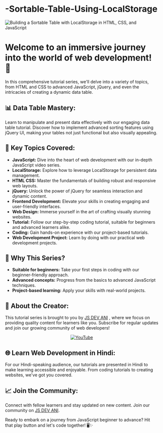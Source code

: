 # -Sortable-Table-Using-LocalStorage
![Building a Sortable Table with LocalStorage in HTML, CSS, and JavaScript](https://github.com/Freelancedevani/-Sortable-Table-Using-LocalStorage/assets/77118239/5cf80359-6d43-4e8d-92f7-ba715823c8a2)

# Welcome to an immersive journey into the world of web development! 🚀

In this comprehensive tutorial series, we'll delve into a variety of topics, from HTML and CSS to advanced JavaScript, jQuery, and even the intricacies of creating a dynamic data table.

## 📊 Data Table Mastery:

Learn to manipulate and present data effectively with our engaging data table tutorial. Discover how to implement advanced sorting features using jQuery UI, making your tables not just functional but also visually appealing.

## 🔗 Key Topics Covered:

- **JavaScript:** Dive into the heart of web development with our in-depth JavaScript video series.
- **LocalStorage:** Explore how to leverage LocalStorage for persistent data management.
- **HTML CSS:** Master the fundamentals of building robust and responsive web layouts.
- **jQuery:** Unlock the power of jQuery for seamless interaction and dynamic content.
- **Frontend Development:** Elevate your skills in creating engaging and user-friendly interfaces.
- **Web Design:** Immerse yourself in the art of crafting visually stunning websites.
- **Tutorial:** Follow our step-by-step coding tutorial, suitable for beginners and advanced learners alike.
- **Coding:** Gain hands-on experience with our project-based tutorials.
- **Web Development Project:** Learn by doing with our practical web development projects.

## 🚀 Why This Series?

- **Suitable for beginners:** Take your first steps in coding with our beginner-friendly approach.
- **Advanced concepts:** Progress from the basics to advanced JavaScript techniques.
- **Project-based learning:** Apply your skills with real-world projects.

## 🎥 About the Creator:

This tutorial series is brought to you by  <a href="https://www.youtube.com/@jsdevani">JS DEV ANI</a> , where we focus on providing quality content for learners like you. Subscribe for regular updates and join our growing community of web developers!

<p align="center">
  <a href="https://www.youtu.be/T5PYDsscpto">
    <img src="https://github.com/Freelancedevani/-Sortable-Table-Using-LocalStorage/assets/77118239/414bef97-dcf2-4d04-b728-fe334d99c71e" alt="YouTube" />
  </a>
</p>

## 🌐 Learn Web Development in Hindi:

For our Hindi-speaking audience, our tutorials are presented in Hindi to make learning accessible and enjoyable. From coding tutorials to creating websites, we've got you covered.

## 📈 Join the Community:

Connect with fellow learners and stay updated on new content. Join our community on <a href="https://www.youtube.com/@jsdevani">JS DEV ANI</a>.

Ready to embark on a journey from JavaScript beginner to advance? Hit that play button and let's code together! 🖥️✨

